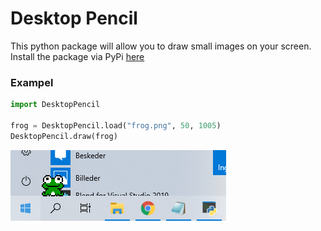 # Desktop Pencil
This python package will allow you to draw small images on your screen. Install the package via PyPi [here](https://pypi.org/project/DesktopPencil/)

### Exampel
```python
import DesktopPencil

frog = DesktopPencil.load("frog.png", 50, 1005)
DesktopPencil.draw(frog)
```
<img src="/Exampels/1.PNG">

